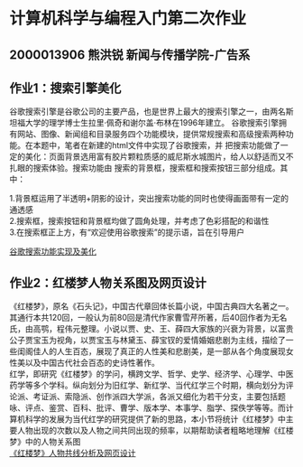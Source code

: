 # 计算机科学与编程入门第二次作业
## 2000013906 熊洪锐 新闻与传播学院-广告系
## 作业1：搜索引擎美化
谷歌搜索引擎是谷歌公司的主要产品，也是世界上最大的搜索引擎之一，由两名斯坦福大学的理学博士生拉里·佩奇和谢尔盖·布林在1996年建立。
谷歌搜索引擎拥有网站、图像、新闻组和目录服务四个功能模块，提供常规搜索和高级搜索两种功能。在本题中，笔者在新建的html文件中实现了谷歌搜索，并
把搜索功能做了一定的美化：页面背景选用富有胶片颗粒质感的威尼斯水城图片，给人以舒适而又不扎眼的搜索体验。搜索功能由
搜索的背景框，搜索框和搜索按钮三部分组成。其中：  

1.背景框运用了半透明+阴影的设计，突出搜索功能的同时也使得画面带有一定的通透感  
2.搜索框，搜索按钮和背景框均做了圆角处理，并考虑了色彩搭配的和谐性  
3.在搜索框正上方，有“欢迎使用谷歌搜索”的提示语，旨在引导用户  

[谷歌搜索功能实现及美化](https://xhrpku.github.io/PageDesign/作业1.html)

## 作业2：红楼梦人物关系图及网页设计
《红楼梦》，原名《石头记》，中国古代章回体长篇小说，中国古典四大名著之一。其通行本共120回，一般认为前80回是清代作家曹雪芹所著，后40回作者为无名氏，由高鹗，程伟元整理。小说以贾、史、王、薛四大家族的兴衰为背景，以富贵公子贾宝玉为视角，以贾宝玉与林黛玉、薛宝钗的爱情婚姻悲剧为主线，描绘了一些闺阁佳人的人生百态，展现了真正的人性美和悲剧美，是一部从各个角度展现女性美以及中国古代社会百态的史诗性著作。  
红学，即研究《红楼梦》的学问，横跨文学、哲学、史学、经济学、心理学、中医药学等多个学科。纵向划分为旧红学、新红学、当代红学三个时期，横向划分为评论派、考证派、索隐派、创作派四大学派，各派又细化为若干分支，主要包括题咏、评点、鉴赏、百科、批评、曹学、版本学、本事学、脂学、探佚学等等。而计算机科学的发展为当代红学的研究提供了新的思路，本小节将统计《红楼梦》中主要人物出现的次数以及人物之间共同出现的频率，以期帮助读者粗略地理解《红楼梦》中的人物关系图  
[《红楼梦》人物共线分析及网页设计](https://xhrpku.github.io/PageDesign/作业2.html)

